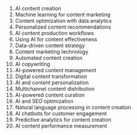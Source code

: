 1. AI content creation
2. Machine learning for content marketing
3. Content optimization with data analytics
4. Personalized content recommendations
5. AI content production workflows
6. Using AI for content effectiveness
7. Data-driven content strategy
8. Content marketing technology
9. Automated content creation
10. AI copywriting
11. AI-powered content management
12. Digital content transformation
13. AI and content personalization
14. Multichannel content distribution
15. AI-powered content curation
16. AI and SEO optimization
17. Natural language processing in content creation
18. AI chatbots for customer engagement
19. Predictive analytics for content creation
20. AI content performance measurement
